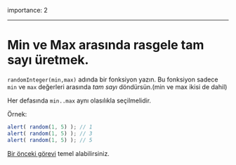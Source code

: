 importance: 2

---
# Min ve Max arasında rasgele tam sayı üretmek.

`randomInteger(min,max)` adında bir fonksiyon yazın. Bu fonksiyon sadece `min` ve `max` değerleri arasında *tam sayı* döndürsün.(min ve max ikisi de dahil)

Her defasında `min..max` aynı olasılıkla seçilmelidir.

Örnek:

```js
alert( random(1, 5) ); // 1
alert( random(1, 5) ); // 3
alert( random(1, 5) ); // 5
```

 [Bir önceki görevi](info:task/random-min-max) temel alabilirsiniz.
